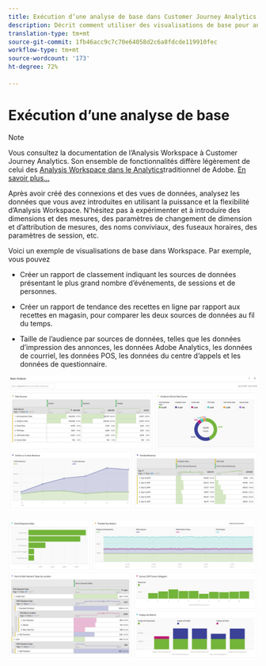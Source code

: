 ```yaml
---
title: Exécution d’une analyse de base dans Customer Journey Analytics
description: Décrit comment utiliser des visualisations de base pour analyser les données dans Customer Journey Analytics.
translation-type: tm+mt
source-git-commit: 1fb46acc9c7c70e64058d2c6a8fdcde119910fec
workflow-type: tm+mt
source-wordcount: '173'
ht-degree: 72%

---
```



# Exécution d’une analyse de base

>[!NOTE]
>
>Vous consultez la documentation de l’Analysis Workspace à Customer Journey Analytics. Son ensemble de fonctionnalités diffère légèrement de celui des [Analysis Workspace dans le Analytics](https://docs.adobe.com/content/help/fr-FR/analytics/analyze/analysis-workspace/home.html)traditionnel de Adobe. [En savoir plus...](/help/getting-started/cja-aa.md)

Après avoir créé des connexions et des vues de données, analysez les données que vous avez introduites en utilisant la puissance et la flexibilité d’Analysis Workspace. N’hésitez pas à expérimenter et à introduire des dimensions et des mesures, des paramètres de changement de dimension et d’attribution de mesures, des noms conviviaux, des fuseaux horaires, des paramètres de session, etc.

Voici un exemple de visualisations de base dans Workspace. Par exemple, vous pouvez

* Créer un rapport de classement indiquant les sources de données présentant le plus grand nombre d’événements, de sessions et de personnes.

* Créer un rapport de tendance des recettes en ligne par rapport aux recettes en magasin, pour comparer les deux sources de données au fil du temps.

* Taille de l’audience par sources de données, telles que les données d’impression des annonces, les données Adobe Analytics, les données de courriel, les données POS, les données du centre d’appels et les données de questionnaire.

![](assets/cja-basic-analysis.png)

![](assets/cja-basic-analysis2.png)

